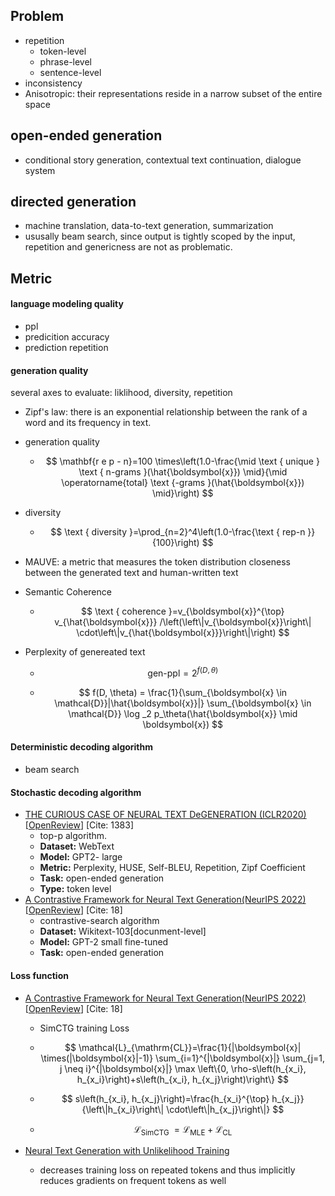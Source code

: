 ## Problem 

-  repetition
    - token-level 
    - phrase-level 
    - sentence-level 
- inconsistency
- Anisotropic:  their representations reside in a narrow subset of the entire space 

## open-ended generation

- conditional story generation, contextual text continuation, dialogue system

## directed generation

- machine translation, data-to-text generation, summarization 
- ususally beam search, since output is tightly scoped by the input, repetition and genericness are not as problematic.



## Metric 

#### language modeling quality 

- ppl 
- predicition accuracy
- prediction repetition 

#### generation quality

several axes to evaluate:  liklihood, diversity, repetition

- Zipf's law: there is an exponential relationship between the rank of a word and its frequency in text. 

- generation quality

    - $$
        \mathbf{r e p - n}=100 \times\left(1.0-\frac{\mid \text { unique } \text { n-grams }(\hat{\boldsymbol{x}}) \mid}{\mid \operatorname{total} \text {-grams }(\hat{\boldsymbol{x}}) \mid}\right)
        $$

- diversity 

    - $$
        \text { diversity }=\prod_{n=2}^4\left(1.0-\frac{\text { rep-n }}{100}\right)
        $$

- MAUVE:  a metric that measures the token distribution closeness between the generated text and human-written text

- Semantic Coherence 

    - $$
        \text { coherence }=v_{\boldsymbol{x}}^{\top} v_{\hat{\boldsymbol{x}}} /\left(\left\|v_{\boldsymbol{x}}\right\| \cdot\left\|v_{\hat{\boldsymbol{x}}}\right\|\right)
        $$

- Perplexity of genereated text

    - $$
        \text{gen-ppl} = 2^{f(D, \theta)}
        $$

    - $$
        f(D, \theta) = \frac{1}{\sum_{\boldsymbol{x} \in \mathcal{D}}|\hat{\boldsymbol{x}}|} \sum_{\boldsymbol{x} \in \mathcal{D}} \log _2 p_\theta(\hat{\boldsymbol{x}} \mid \boldsymbol{x})
        $$

        

#### Deterministic decoding algorithm 

- beam search





#### Stochastic decoding algorithm 

- [THE CURIOUS CASE OF NEURAL TEXT DeGENERATION (ICLR2020)](https://arxiv.org/abs/1904.09751)   [[OpenReview](https://openreview.net/forum?id=rygGQyrFvH)] [Cite: 1383]
    - top-p algorithm.
    - **Dataset:** WebText
    - **Model:** GPT2- large 
    - **Metric:** Perplexity, HUSE, Self-BLEU, Repetition, Zipf Coefficient
    - **Task:** open-ended generation
    - **Type:** token level
- [A Contrastive Framework for Neural Text Generation(NeurIPS 2022)](https://arxiv.org/abs/2202.06417) [[OpenReview](https://openreview.net/forum?id=V88BafmH9Pj)]  [Cite: 18]
    - contrastive-search algorithm 
    - **Dataset:** Wikitext-103[docunment-level]
    - **Model:** GPT-2 small fine-tuned 
    - **Task:** open-ended generation





#### Loss function

- [A Contrastive Framework for Neural Text Generation(NeurIPS 2022)](https://arxiv.org/abs/2202.06417) [[OpenReview](https://openreview.net/forum?id=V88BafmH9Pj)]  [Cite: 18]

    - SimCTG training Loss 

    - $$
        \mathcal{L}_{\mathrm{CL}}=\frac{1}{|\boldsymbol{x}| \times(|\boldsymbol{x}|-1)} \sum_{i=1}^{|\boldsymbol{x}|} \sum_{j=1, j \neq i}^{|\boldsymbol{x}|} \max \left\{0, \rho-s\left(h_{x_i}, h_{x_i}\right)+s\left(h_{x_i}, h_{x_j}\right)\right\}
        $$

    - $$
        s\left(h_{x_i}, h_{x_j}\right)=\frac{h_{x_i}^{\top} h_{x_j}}{\left\|h_{x_i}\right\| \cdot\left\|h_{x_j}\right\|}
        $$

    - $$
        \mathcal{L}_{\text {SimCTG }}=\mathcal{L}_{\mathrm{MLE}}+\mathcal{L}_{\mathrm{CL}}
        $$

        

- [Neural Text Generation with Unlikelihood Training](https://arxiv.org/abs/1908.04319) 
    - decreases training loss on repeated tokens and thus implicitly reduces gradients on frequent tokens as well















